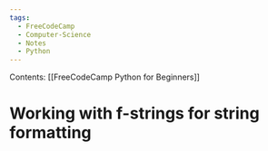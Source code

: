 ```yaml
---
tags:
  - FreeCodeCamp
  - Computer-Science
  - Notes
  - Python
---
```

Contents: [[FreeCodeCamp Python for Beginners]]
# Working with f-strings for string formatting